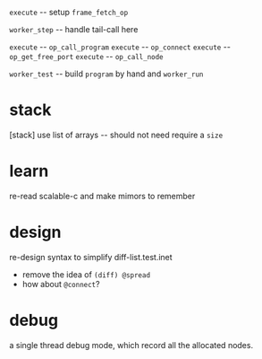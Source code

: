 `execute` -- setup
`frame_fetch_op`

`worker_step` -- handle tail-call here

`execute` -- `op_call_program`
`execute` -- `op_connect`
`execute` -- `op_get_free_port`
`execute` -- `op_call_node`

`worker_test` -- build `program` by hand and `worker_run`

# stack

[stack] use list of arrays -- should not need require a `size`

# learn

re-read scalable-c and make mimors to remember

# design

re-design syntax to simplify diff-list.test.inet

- remove the idea of `(diff) @spread`
- how about `@connect`?

# debug

a single thread debug mode, which record all the allocated nodes.
